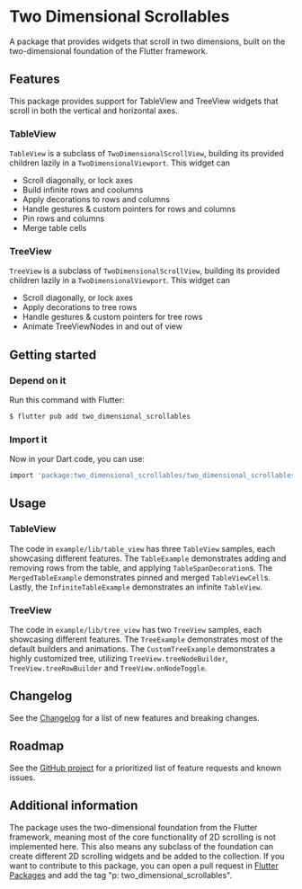 # Two Dimensional Scrollables

A package that provides widgets that scroll in two dimensions, built on the
two-dimensional foundation of the Flutter framework.

## Features

This package provides support for TableView and TreeView widgets that scroll
in both the vertical and horizontal axes.

### TableView

`TableView` is a subclass of `TwoDimensionalScrollView`, building its provided
children lazily in a `TwoDimensionalViewport`. This widget can

- Scroll diagonally, or lock axes
- Build infinite rows and coolumns
- Apply decorations to rows and columns
- Handle gestures & custom pointers for rows and columns
- Pin rows and columns
- Merge table cells

### TreeView

`TreeView` is a subclass of `TwoDimensionalScrollView`, building its provided
children lazily in a `TwoDimensionalViewport`. This widget can

- Scroll diagonally, or lock axes
- Apply decorations to tree rows
- Handle gestures & custom pointers for tree rows
- Animate TreeViewNodes in and out of view

## Getting started

### Depend on it

Run this command with Flutter:

```sh
$ flutter pub add two_dimensional_scrollables
```

### Import it

Now in your Dart code, you can use:

```sh
import 'package:two_dimensional_scrollables/two_dimensional_scrollables.dart';
```

## Usage

### TableView

The code in `example/lib/table_view` has three `TableView` samples, each
showcasing different features. The `TableExample` demonstrates adding and
removing rows from the table, and applying `TableSpanDecoration`s. The
`MergedTableExample` demonstrates pinned and merged `TableViewCell`s.
Lastly, the `InfiniteTableExample` demonstrates an infinite `TableView`.

### TreeView

The code in `example/lib/tree_view` has two `TreeView` samples, each
showcasing different features. The `TreeExample` demonstrates most of
the default builders and animations. The `CustomTreeExample` demonstrates
a highly customized tree, utilizing `TreeView.treeNodeBuilder`,
`TreeView.treeRowBuilder` and `TreeView.onNodeToggle`.

## Changelog

See the
[Changelog](https://github.com/flutter/packages/blob/main/packages/two_dimensional_scrollables/CHANGELOG.md)
for a list of new features and breaking changes.

## Roadmap

See the [GitHub project](https://github.com/orgs/flutter/projects/32/) for a
prioritized list of feature requests and known issues.

## Additional information

The package uses the two-dimensional foundation from the Flutter framework,
meaning most of the core functionality of 2D scrolling is not implemented here.
This also means any subclass of the foundation can create different 2D scrolling
widgets and be added to the collection. If you want to contribute to
this package, you can open a pull request in [Flutter Packages](https://github.com/flutter/packages)
and add the tag "p: two_dimensional_scrollables".
